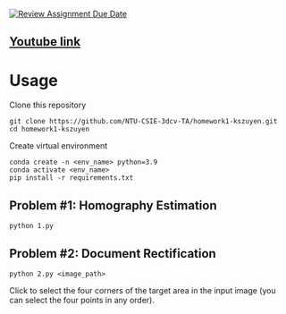 [![Review Assignment Due Date](https://classroom.github.com/assets/deadline-readme-button-24ddc0f5d75046c5622901739e7c5dd533143b0c8e959d652212380cedb1ea36.svg)](https://classroom.github.com/a/saSS5SkB)

## [Youtube link](https://youtu.be/Ewk-BmshZ5Y?si=Ok7B0aapfntKZ0XM)
# Usage
Clone this repository
```
git clone https://github.com/NTU-CSIE-3dcv-TA/homework1-kszuyen.git
cd homework1-kszuyen
```
Create virtual environment
```
conda create -n <env_name> python=3.9
conda activate <env_name>
pip install -r requirements.txt
```

## Problem #1: Homography Estimation
```
python 1.py
```
## Problem #2: Document Rectification
```
python 2.py <image_path>
```
Click to select the four corners of the target area in the input image (you can select the four points in any order).
